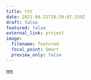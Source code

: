 ```yaml
---
title: ttt
date: 2021-04-21T18:39:07.539Z
draft: false
featured: false
external_link: project
image:
  filename: featured
  focal_point: Smart
  preview_only: false
---
```

tttt
